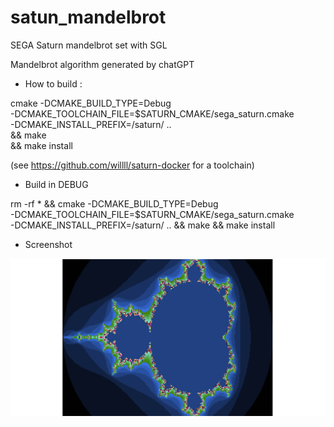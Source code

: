 # satun_mandelbrot
SEGA Saturn mandelbrot set with SGL

Mandelbrot algorithm generated by chatGPT

- How to build :

cmake -DCMAKE_BUILD_TYPE=Debug \
      -DCMAKE_TOOLCHAIN_FILE=$SATURN_CMAKE/sega_saturn.cmake \
      -DCMAKE_INSTALL_PREFIX=/saturn/ .. \
      && make \
      && make install

(see https://github.com/willll/saturn-docker for a toolchain)

- Build in DEBUG

rm -rf * && cmake -DCMAKE_BUILD_TYPE=Debug \
      -DCMAKE_TOOLCHAIN_FILE=$SATURN_CMAKE/sega_saturn.cmake \
      -DCMAKE_INSTALL_PREFIX=/saturn/ .. && make && make install

- Screenshot

![Alt text](pics/mandelbrot_28_01_2024-10_21_33.png?raw=true "Kronos v2.6.1")
